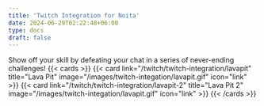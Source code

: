 ```yaml
---
title: 'Twitch Integration for Noita'
date: 2024-06-29T02:22:48+06:00
type: docs
draft: false
---
```


Show off your skill by defeating your chat in a series of never-ending challenges!
{{< cards >}}
{{< card link="/twitch/twitch-integration/lavapit" title="Lava Pit" image="/images/twitch-integation/lavapit.gif" icon="link" >}}
{{< card link="/twitch/twitch-integration/lavapit-2" title="Lava Pit 2" image="/images/twitch-integation/lavapit.gif" icon="link" >}}
{{< /cards >}}